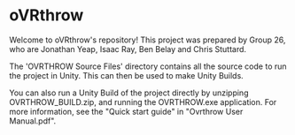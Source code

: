 # oVRthrow

Welcome to oVRthrow's repository! This project was prepared by Group 26, who are Jonathan Yeap, Isaac Ray, Ben Belay and Chris Stuttard. 

The 'OVRTHROW Source Files' directory contains all the source code to run the project in Unity. This can then be used to make Unity Builds.

You can also run a Unity Build of the project directly by unzipping OVRTHROW_BUILD.zip, and running the OVRTHROW.exe application. For more information, see the "Quick start guide" in "Ovrthrow User Manual.pdf". 


